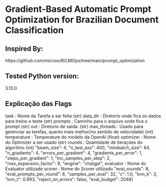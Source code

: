 ﻿# Gradient-Based Automatic Prompt Optimization for Brazilian Document Classification

## Inspired By: 
<p>https://github.com/microsoft/LMOps/tree/main/prompt_optimization</p>

## Tested Python version:
<p>3.13.0</p>

## Explicação das Flags
<p>
task : Nome da Tarefa a ser feita (str)
data_dir : Diretorio onde fica os dados para treino e teste (str)
prompts : Caminho para o arquivo onde fica o prompt (str)
out : Diretorio de saida. (str)
max_threads : Usado para gerenciar as tarefas, quanto mais melhor(no sentido de velocidade) (int)
temperature : Temperature do modelo da OpenAI (float)
optimizer : Nome do Optimizer a ser usado (str)
rounds : Quantidade de iterações do algoritmo (int) 
"beam_size": 4, 
"n_test_exs": 400, 
"minibatch_size": 64, 
"n_gradients": 4, 
"errors_per_gradient": 4, 
"gradients_per_error": 1, 
"steps_per_gradient": 1, 
"mc_samples_per_step": 2, 
"max_expansion_factor": 8, 
"engine": "chatgpt", 
evaluator : Nome do Evaluator utilizado
scorer : Nome do Scorer utilizado
"eval_rounds": 8, 
"eval_prompts_per_round": 8, 
"samples_per_eval": 32, 
"c": 1.0, 
"knn_k": 2, 
"knn_t": 0.993, 
"reject_on_errors": false, 
"eval_budget": 2048}
</p>

